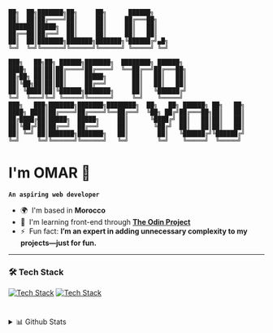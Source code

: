 ```
██╗  ██╗███████╗██╗     ██╗      ██████╗
██║  ██║██╔════╝██║     ██║     ██╔═══██╗
███████║█████╗  ██║     ██║     ██║   ██║
██╔══██║██╔══╝  ██║     ██║     ██║   ██║
██║  ██║███████╗███████╗███████╗╚██████╔╝▄█╗
╚═╝  ╚═╝╚══════╝╚══════╝╚══════╝ ╚═════╝ ╚═╝

███╗   ██╗██╗ ██████╗███████╗  ████████╗ ██████╗
████╗  ██║██║██╔════╝██╔════╝  ╚══██╔══╝██╔═══██╗
██╔██╗ ██║██║██║     █████╗       ██║   ██║   ██║
██║╚██╗██║██║██║     ██╔══╝       ██║   ██║   ██║
██║ ╚████║██║╚██████╗███████╗     ██║   ╚██████╔╝
╚═╝  ╚═══╝╚═╝ ╚═════╝╚══════╝     ╚═╝    ╚═════╝
███╗   ███╗███████╗███████╗████████╗  ██╗   ██╗ ██████╗ ██╗   ██╗
████╗ ████║██╔════╝██╔════╝╚══██╔══╝  ╚██╗ ██╔╝██╔═══██╗██║   ██║
██╔████╔██║█████╗  █████╗     ██║      ╚████╔╝ ██║   ██║██║   ██║
██║╚██╔╝██║██╔══╝  ██╔══╝     ██║       ╚██╔╝  ██║   ██║██║   ██║
██║ ╚═╝ ██║███████╗███████╗   ██║        ██║   ╚██████╔╝╚██████╔╝
╚═╝     ╚═╝╚══════╝╚══════╝   ╚═╝        ╚═╝    ╚═════╝  ╚═════╝
```
# I'm OMAR 👋

**`An aspiring web developer`**

- 🌍  I'm based in **Morocco**
- 🧠  I'm learning front-end through **[The Odin Project](https://www.theodinproject.com)**
- ⚡  Fun fact: **I’m an expert in adding unnecessary complexity to my projects—just for fun.**

---

### 🛠️ Tech Stack

[![Tech Stack](https://skillicons.dev/icons?i=html,css,javascript,tailwind,linux,git,github,vscode&perline=4&theme=dark)](https://github.com/OneSrX?tab=repositories#gh-dark-mode-only)
[![Tech Stack](https://skillicons.dev/icons?i=html,css,javascript,tailwind,linux,git,github,vscode&perline=4&theme=light)](https://github.com/OneSrX?tab=repositories#gh-light-mode-only)

#

<details>
  <summary>📊 Github Stats</summary>
   
  [<img align="center" alt="OneSrX's Github Stats" src="https://github-readme-stats-onesrx.vercel.app/api?username=onesrx&theme=catppuccin_mocha&custom_title=OMAR%27s%20GitHub%20Stats&hide_border=false&show_icons=true&count_private=true" />](https://github.com/OneSrX?tab=repositories#gh-dark-mode-only)
  
  [<img align="center" alt="OneSrX's GitHub Streak" src="https://github-readme-streak-stats-onesrx.vercel.app/?user=OneSrX&theme=catppuccin-mocha&mode=weekly&hide_longest_streak=true&hide_border=false" />](https://github.com/OneSrX?tab=repositories#gh-dark-mode-only)
 
  [<img align="center" alt="OneSrX's Github Stats" src="https://github-readme-stats-onesrx.vercel.app/api?username=onesrx&theme=catppuccin_latte&custom_title=OMAR%27s%20GitHub%20Stats&hide_border=false&show_icons=true&count_private=true" />](https://github.com/OneSrX?tab=repositories#gh-light-mode-only)
  
  [<img align="center" alt="OneSrX's GitHub Streak" src="https://github-readme-streak-stats-onesrx.vercel.app/?user=OneSrX&theme=catppuccin-latte&mode=weekly&hide_longest_streak=true&hide_border=false" />](https://github.com/OneSrX?tab=repositories#gh-light-mode-only)

</details>
